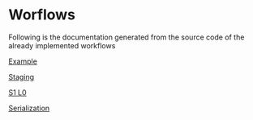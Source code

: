 # Worflows
Following is the documentation generated from the source code
of the already implemented workflows

[Example](example.md)

[Staging](staging.md)

[S1 L0](s1_l0.md)

[Serialization](rs_client_serialization.md)